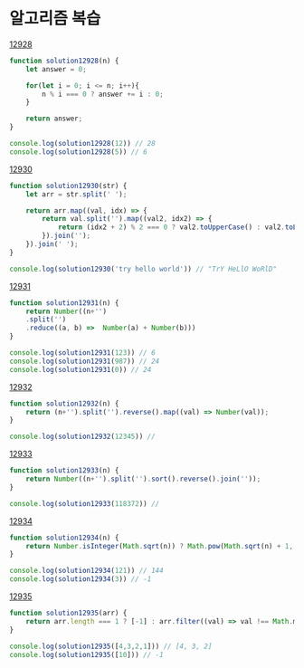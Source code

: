# 알고리즘 복습

[12928](https://programmers.co.kr/learn/courses/30/lessons/12928)
```js
function solution12928(n) {
    let answer = 0;

    for(let i = 0; i <= n; i++){
        n % i === 0 ? answer += i : 0;
    } 

    return answer;
}

console.log(solution12928(12)) // 28
console.log(solution12928(5)) // 6
```

[12930](https://programmers.co.kr/learn/courses/30/lessons/12930)
```js
function solution12930(str) {
    let arr = str.split(' ');

    return arr.map((val, idx) => {
        return val.split('').map((val2, idx2) => {
            return (idx2 + 2) % 2 === 0 ? val2.toUpperCase() : val2.toLowerCase(); 
        }).join('');
    }).join(' ');
}

console.log(solution12930('try hello world')) // "TrY HeLlO WoRlD"
```

[12931](https://programmers.co.kr/learn/courses/30/lessons/12931)
```js
function solution12931(n) {
    return Number((n+'')
    .split('')
    .reduce((a, b) =>  Number(a) + Number(b)))
}

console.log(solution12931(123)) // 6
console.log(solution12931(987)) // 24
console.log(solution12931(0)) // 24
```

[12932](https://programmers.co.kr/learn/courses/30/lessons/12932)
```js
function solution12932(n) {
    return (n+'').split('').reverse().map((val) => Number(val));
}

console.log(solution12932(12345)) // 
```


[12933](https://programmers.co.kr/learn/courses/30/lessons/12931)
```js
function solution12933(n) {
    return Number((n+'').split('').sort().reverse().join(''));
}

console.log(solution12933(118372)) // 
```

[12934](https://programmers.co.kr/learn/courses/30/lessons/12934)
```js
function solution12934(n) {
    return Number.isInteger(Math.sqrt(n)) ? Math.pow(Math.sqrt(n) + 1, 2) : -1
}

console.log(solution12934(121)) // 144
console.log(solution12934(3)) // -1
```

[12935](https://programmers.co.kr/learn/courses/30/lessons/12935)
```js
function solution12935(arr) {
    return arr.length === 1 ? [-1] : arr.filter((val) => val !== Math.min.apply(null, arr));
}

console.log(solution12935([4,3,2,1])) // [4, 3, 2]
console.log(solution12935([10])) // -1
```